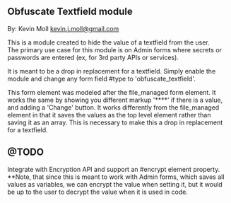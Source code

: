 Obfuscate Textfield module
--------------------------
By: Kevin Moll kevin.j.moll@gmail.com

This is a module created to hide the value of a textfield from the user.  
The primary use case for this module is on Admin forms where secrets or
 passwords are entered (ex, for 3rd party APIs or services).

It is meant to be a drop in replacement for a textfield.  Simply enable 
the module and change any form field #type to 'obfuscate_textfield'.

This form element was modeled after the file_managed form element. It works 
the same by showing you different markup '****' if there is a value, and 
adding a 'Change' button.  It works differently from the file_managed element 
in that it saves the values as the top level element rather than saving it 
as an array.  This is necessary to make this a drop in replacement for a textfield.

@TODO
-----
Integrate with Encryption API and support an #encrypt element property.  
**Note, that since this is meant to work with Admin forms, which saves all values 
as variables, we can encrypt the value when setting it, but it would be up to the 
user to decrypt the value when it is used in code.
